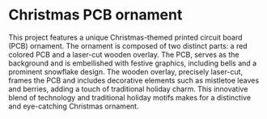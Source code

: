# Christmas PCB ornament

This project features a unique Christmas-themed printed circuit board (PCB) ornament. The ornament is composed of two distinct parts: a red colored PCB and a laser-cut wooden overlay. The PCB, serves as the background and is embellished with festive graphics, including bells and a prominent snowflake design. The wooden overlay, precisely laser-cut, frames the PCB and includes decorative elements such as mistletoe leaves and berries, adding a touch of traditional holiday charm. This innovative blend of technology and traditional holiday motifs makes for a distinctive and eye-catching Christmas ornament.
